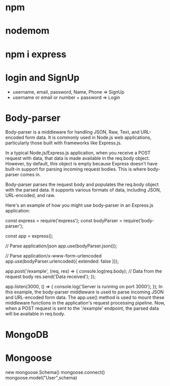 # npm

# nodemom

# npm i express

# login and SignUp

- username, email, password, Name, Phone => SignUp
- username or email or number + password => Login

# Body-parser

Body-parser is a middleware for handling JSON, Raw, Text, and URL-encoded form data. It is commonly used in Node.js web applications, particularly those built with frameworks like Express.js.

In a typical Node.js/Express.js application, when you receive a POST request with data, that data is made available in the req.body object. However, by default, this object is empty because Express doesn't have built-in support for parsing incoming request bodies. This is where body-parser comes in.

Body-parser parses the request body and populates the req.body object with the parsed data. It supports various formats of data, including JSON, URL-encoded, and raw.

Here's an example of how you might use body-parser in an Express.js application:

const express = require('express');
const bodyParser = require('body-parser');

const app = express();

// Parse application/json
app.use(bodyParser.json());

// Parse application/x-www-form-urlencoded
app.use(bodyParser.urlencoded({ extended: false }));

app.post('/example', (req, res) => {
console.log(req.body); // Data from the request body
res.send('Data received');
});

app.listen(3000, () => {
console.log('Server is running on port 3000');
});
In this example, the body-parser middleware is used to parse incoming JSON and URL-encoded form data. The app.use() method is used to mount these middleware functions in the application's request processing pipeline. Now, when a POST request is sent to the '/example' endpoint, the parsed data will be available in req.body.

# MongoDB

# Mongoose

new mongoose.Schema()
mongoose.connect()
mongoose.model("User",schema)
